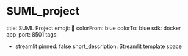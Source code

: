 # SUML_project
title: SUML Project
emoji: 👀
colorFrom: blue
colorTo: blue
sdk: docker
app_port: 8501
tags:
  - streamlit
pinned: false
short_description: Streamlit template space